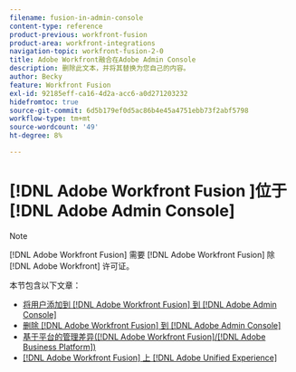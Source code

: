 ```yaml
---
filename: fusion-in-admin-console
content-type: reference
product-previous: workfront-fusion
product-area: workfront-integrations
navigation-topic: workfront-fusion-2-0
title: Adobe Workfront融合在Adobe Admin Console
description: 删除此文本，并将其替换为您自己的内容。
author: Becky
feature: Workfront Fusion
exl-id: 92185eff-ca16-4d2a-acc6-a0d271203232
hidefromtoc: true
source-git-commit: 6d5b179ef0d5ac86b4e45a4751ebb73f2abf5798
workflow-type: tm+mt
source-wordcount: '49'
ht-degree: 8%

---
```


# [!DNL Adobe Workfront Fusion ]位于 [!DNL Adobe Admin Console]

>[!NOTE]
>
>[!DNL Adobe Workfront Fusion] 需要 [!DNL Adobe Workfront Fusion] 除 [!DNL Adobe Workfront] 许可证。

本节包含以下文章：

* [将用户添加到 [!DNL Adobe Workfront Fusion] 到 [!DNL Adobe Admin Console]](../../workfront-fusion/fusion-in-admin-console/add-fusion-users-admin-console.md)
* [删除 [!DNL Adobe Workfront Fusion] 到 [!DNL Adobe Admin Console]](../../workfront-fusion/fusion-in-admin-console/delete-fusion-users-admin-console.md)
* [基于平台的管理差异([!DNL Adobe Workfront Fusion]/[!DNL Adobe Business Platform])](../../workfront-fusion/fusion-in-admin-console/fusion-adobe-admin-console.md)
* [[!DNL Adobe Workfront Fusion] 上 [!DNL Adobe Unified Experience]](../fusion-in-admin-console/fusion-unified-experience.md)
